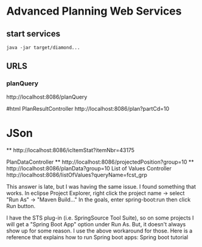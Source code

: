 # Advanced Planning Web Services


## start services

    java -jar target/diamond...

## URLS

### planQuery


   http://localhost:8086/planQuery




   

   
#html
PlanResultController
http://localhost:8086/plan?partCd=10

# JSon
**   http://localhost:8086/icItemStat?itemNbr=43175

PlanDataController
**   http://localhost:8086/projectedPosition?group=10
**   http://localhost:8086/planData?group=10
List of Values Controller
http://localhost:8086/listOfValues?queryName=fcst_grp
   
This answer is late, but I was having the same issue. I found something that works.
In eclipse Project Explorer, right click the project name -> select "Run As" -> "Maven Build..."
In the goals, enter spring-boot:run then click Run button.

I have the STS plug-in (i.e. SpringSource Tool Suite), so on some projects I will get a "Spring Boot App" option under Run As. But, it doesn't always show up for some reason. I use the above workaround for those.
Here is a reference that explains how to run Spring boot apps:
Spring boot tutorial